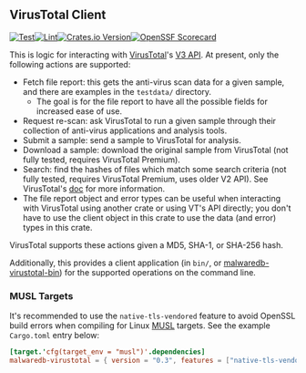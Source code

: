 ## VirusTotal Client
[![Test](https://github.com/malwaredb/vt-client/actions/workflows/test.yml/badge.svg)](https://github.com/malwaredb/vt-client/actions/workflows/test.yml)[![Lint](https://github.com/malwaredb/vt-client/actions/workflows/lint.yml/badge.svg)](https://github.com/malwaredb/vt-client/actions/workflows/lint.yml)[![Crates.io Version](https://img.shields.io/crates/v/malwaredb-virustotal)](https://crates.io/crates/malwaredb-virustotal)[![OpenSSF Scorecard](https://api.securityscorecards.dev/projects/github.com/malwaredb/vt-client/badge)](https://securityscorecards.dev/viewer/?uri=github.com/malwaredb/vt-client)

This is logic for interacting with [VirusTotal](https://www.virustotal.com)'s [V3 API](https://virustotal.readme.io/reference/overview). At present, only the following actions are supported:
* Fetch file report: this gets the anti-virus scan data for a given sample, and there are examples in the `testdata/` directory.
  * The goal is for the file report to have all the possible fields for increased ease of use.
* Request re-scan: ask VirusTotal to run a given sample through their collection of anti-virus applications and analysis tools.
* Submit a sample: send a sample to VirusTotal for analysis.
* Download a sample: download the original sample from VirusTotal (not fully tested, requires VirusTotal Premium).
* Search: find the hashes of files which match some search criteria (not fully tested, requires VirusTotal Premium, uses older V2 API). See VirusTotal's [doc](https://virustotal.readme.io/v2.0/reference/file-search) for more information.
* The file report object and error types can be useful when interacting with VirusTotal using another crate or using VT's API directly; you don't have to use the client object in this crate to use the data (and error) types in this crate.

VirusTotal supports these actions given a MD5, SHA-1, or SHA-256 hash.

Additionally, this provides a client application (in `bin/`, or [malwaredb-virustotal-bin](https://crates.io/crates/malwaredb-virustotal-bin)) for the supported operations on the command line.

### MUSL Targets
It's recommended to use the `native-tls-vendored` feature to avoid OpenSSL build errors when compiling for Linux [MUSL](https://musl.libc.org/) targets. See the example `Cargo.toml` entry below:

```toml
[target.'cfg(target_env = "musl")'.dependencies]
malwaredb-virustotal = { version = "0.3", features = ["native-tls-vendored"] }
```
